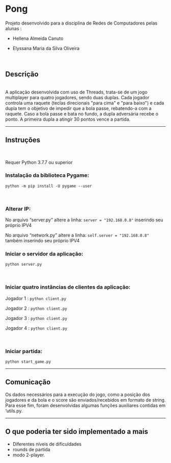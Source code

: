 # Pong

Projeto desenvolvido para a disciplina de Redes de Computadores pelas alunas :

* Hellena Almeida Canuto

* Elyssana Maria da Silva Oliveira

  
<br>

## Descrição 


<br>
A aplicação desenvolvida com uso de Threads, trata-se de um jogo multiplayer para quatro jogadores, sendo duas duplas. Cada jogador controla uma raquete (teclas direcionais  "para cima" e "para baixo") e cada dupla tem o objetivo de impedir que a bola passe, rebatendo-a com a raquete. Caso a bola passe e bata no fundo, a dupla adversária recebe o ponto. A primeira dupla a atingir 30 pontos vence a partida.


<hr>

## Instruções
<br>


Requer Python 3.7.7 ou superior



### Instalação da biblioteca Pygame:

`python -m pip install -U pygame --user`

<br>

### Alterar IP:

No arquivo “server.py” altere a linha:  `server = "192.168.0.8"`  inserindo seu próprio IPV4

No arquivo “network.py” altere a linha:  `self.server = "192.168.0.8"`  também inserindo seu próprio IPV4
<br>

### Iniciar o servidor da aplicação:

`python server.py `

<br>

### Iniciar quatro instâncias de clientes da aplicação:

Jogador 1 : `python client.py`

Jogador 2 : `python client.py`

Jogador 3 : `python client.py`

Jogador 4 : `python client.py`

<br>

### Iniciar partida:

`python start_game.py`
<hr>

## Comunicação

Os dados necessários para a execução do jogo, como a posição dos jogadores e da bola e o score são enviados/recebidos em formato de string. Para esse fim, foram desenvolvidas algumas funções auxiliares contidas em ‘utils.py.

<hr>

## O que poderia ter sido implementado a mais

- Diferentes níveis de dificuldades
- rounds de partida
- modo 2-player.


